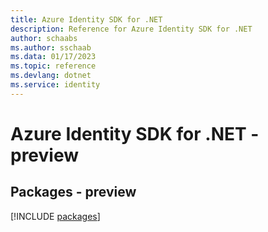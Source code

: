 ```yaml
---
title: Azure Identity SDK for .NET
description: Reference for Azure Identity SDK for .NET
author: schaabs
ms.author: sschaab
ms.data: 01/17/2023
ms.topic: reference
ms.devlang: dotnet
ms.service: identity
---
```

# Azure Identity SDK for .NET - preview
## Packages - preview
[!INCLUDE [packages](identity-index.md)]